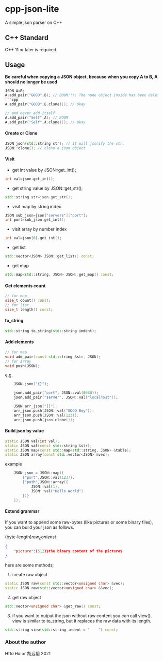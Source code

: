 # cpp-json-lite
A simple json parser on C++

## C++ Standard
C++ 11 or later is required.

## Usage

**Be careful when copying a JSON object, because when you copy A to B, A should no longer be used**
```cpp
JSON A=B; 
A.add_pair("GOOD",B); // BOOM!!!! The node object inside has been deleted twice
```cpp
A.add_pair("GOOD",B.clone()); // Okay
```
```cpp
// and never add itself
A.add_pair("Self",A); // BOOM
A.add_pair("Self",A.clone()); // Okay
```

#### Create or Clone

```cpp
JSON json(std::string str); // it will jsonify the str.
JSON::clone(); // clone a json object
```

#### Visit

* get int value by JSON::get_int();
```cpp
int val=json.get_int();
```
* get string value by JSON::get_str();
  
```cpp
std::string str=json.get_str();
```
* visit map by string index
```cpp
JSON sub_json=json["servers"]["port"];
int port=sub_json.get_int();
```
* visit array by number index
```cpp
int val=json[0].get_int();
```
* get list
```cpp
std::vector<JSON> JSON::get_list() const;
```
* get map
```cpp
std::map<std::string, JSON> JSON::get_map() const;
```

#### Get elements count
```cpp
// for map
size_t count() const;
// for list
size_t length() const;
```

#### to_string
```cpp
std::string to_string(std::string indent);
```

#### Add elements
```cpp
// for map
void add_pair(const std::string &str, JSON);
// for array
void push(JSON);
```
e.g.
```cpp
    JSON json("{}");

    json.add_pair("port", JSON::val(8080));
    json.add_pair("server", JSON::val("localhost"));

    JSON arr_json("[]");
    arr_json.push(JSON::val("GOOD Boy"));
    arr_json.push(JSON::val(123));
    arr_json.push(json.clone());
```

#### Build json by value
```cpp
static JSON val(int val);
static JSON val(const std::string &str);
static JSON map(const std::map<std::string, JSON> &table);
static JSON array(const std::vector<JSON> &vec);
```
example 
```cpp
    JSON json = JSON::map({
        {"port",JSON::val(123)},
        {"path",JSON::array({
            JSON::val(1),
            JSON::val("Hello World")
        })}
    });
```




#### Extend grammar
If you want to append some raw-bytes (like pictures or some binary files), you can build your json as follows.

(byte-length)$raw_contenst$

```json
{
    "picture":(512)$the binary content of the picture$
}
```
here are some methods;

1. create raw object
```cpp
static JSON raw(const std::vector<unsigned char> &vec);
static JSON raw(std::vector<unsigned char> &&vec);
```
2. get raw object 
```cpp
std::vector<unsigned char> &get_raw() const;
```

3. if you want to output the json without raw content you can call view(), view is similar to to_string, but it replaces the raw data with its length.
```cpp
std::string view(std::string indent = "    ") const;
```

### About the author
Htto Hu or 胡远韬 2021